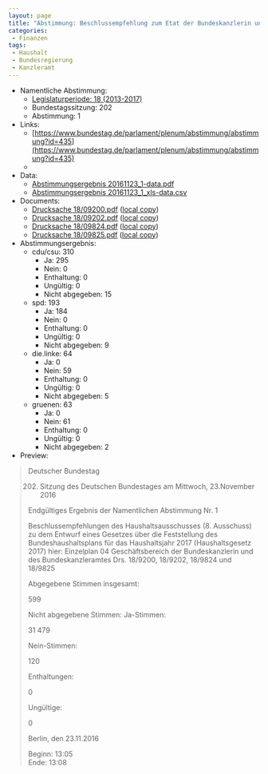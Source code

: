 ```yaml
---
layout: page
title: "Abstimmung: Beschlussempfehlung zum Etat der Bundeskanzlerin und des Bundeskanzleramtes"
categories:
 - Finanzen
tags:
 - Haushalt
 - Bundesregierung
 - Kanzleramt
---
```


* Namentliche Abstimmung:
    * [Legislaturperiode: 18 (2013-2017)](https://de.wikipedia.org/wiki/18._Deutscher_Bundestag)
    * Bundestagssitzung: 202
    * Abstimmung: 1
* Links: 
    * [https://www.bundestag.de/parlament/plenum/abstimmung/abstimmung?id=435](https://www.bundestag.de/parlament/plenum/abstimmung/abstimmung?id=435)
    * 
* Data: 
    * [Abstimmungsergebnis 20161123_1-data.pdf](/res/abstimmungsliste/20161123_1-data.pdf)
    * [Abstimmungsergebnis 20161123_1_xls-data.csv](/res/abstimmungsliste/analyses/20161123_1_xls-data.csv)
* Documents: 
    * [Drucksache 18/09200.pdf](http://dip21.bundestag.de/dip21/btd/18/092/1809200.pdf) ([local copy](/res/abstimmungsdaten/018-202-01/1809200.pdf))
    * [Drucksache 18/09202.pdf](http://dip21.bundestag.de/dip21/btd/18/092/1809202.pdf) ([local copy](/res/abstimmungsdaten/018-202-01/1809202.pdf))
    * [Drucksache 18/09824.pdf](http://dip21.bundestag.de/dip21/btd/18/098/1809824.pdf) ([local copy](/res/abstimmungsdaten/018-202-01/1809824.pdf))
    * [Drucksache 18/09825.pdf](http://dip21.bundestag.de/dip21/btd/18/098/1809825.pdf) ([local copy](/res/abstimmungsdaten/018-202-01/1809825.pdf))
* Abstimmungsergebnis:
    * cdu/csu: 310
        * Ja: 295
        * Nein: 0
        * Enthaltung: 0
        * Ungültig: 0
        * Nicht abgegeben: 15
    * spd: 193
        * Ja: 184
        * Nein: 0
        * Enthaltung: 0
        * Ungültig: 0
        * Nicht abgegeben: 9
    * die.linke: 64
        * Ja: 0
        * Nein: 59
        * Enthaltung: 0
        * Ungültig: 0
        * Nicht abgegeben: 5
    * gruenen: 63
        * Ja: 0
        * Nein: 61
        * Enthaltung: 0
        * Ungültig: 0
        * Nicht abgegeben: 2
* Preview: 
> Deutscher Bundestag
> 
> 202. Sitzung des Deutschen Bundestages
> am Mittwoch, 23.November 2016
> 
> Endgültiges Ergebnis der Namentlichen Abstimmung Nr. 1
> 
> Beschlussempfehlungen des Haushaltsausschusses (8. Ausschuss)
> zu dem Entwurf eines Gesetzes über die Feststellung des Bundeshaushaltsplans für das
> Haushaltsjahr 2017 (Haushaltsgesetz 2017)
> hier: Einzelplan 04
> Geschäftsbereich der Bundeskanzlerin und des Bundeskanzleramtes
> Drs. 18/9200, 18/9202, 18/9824 und 18/9825
> 
> Abgegebene Stimmen insgesamt:
> 
> 599
> 
> Nicht abgegebene Stimmen:
> Ja-Stimmen:
> 
> 31
> 479
> 
> Nein-Stimmen:
> 
> 120
> 
> Enthaltungen:
> 
> 0
> 
> Ungültige:
> 
> 0
> 
> Berlin, den 23.11.2016
> 
> Beginn: 13:05  
> Ende: 13:08
